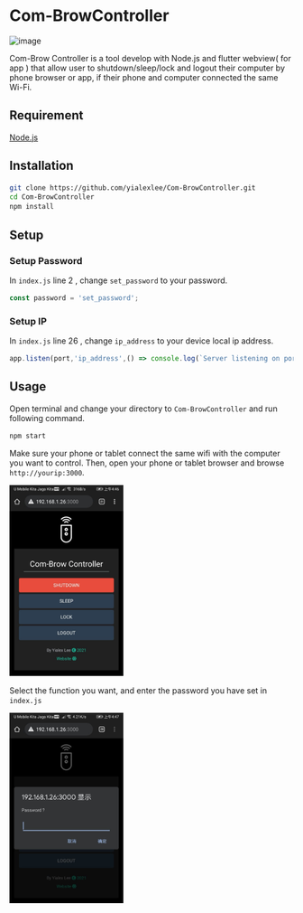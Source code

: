 # Com-BrowController
![image](https://github.com/yialexlee/yialexlee.github.io/blob/master/images/work/work10.png)

Com-Brow Controller is a tool develop with Node.js and flutter webview( for app ) that allow user to shutdown/sleep/lock and logout their computer by phone browser or app, if their phone and computer connected the same Wi-Fi. 

## Requirement
 [Node.js](https://nodejs.org/en/download/)
 
 ## Installation
 ``` bash
git clone https://github.com/yialexlee/Com-BrowController.git
cd Com-BrowController
npm install
```
 ## Setup
 ### Setup Password
 In `index.js` line 2 , change `set_password` to your password.
 ``` javascript
const password = 'set_password';
```
 ### Setup IP 
 In `index.js` line 26 , change `ip_address` to your device local ip address.
 ``` javascript
app.listen(port,'ip_address',() => console.log(`Server listening on port: ${port}`));
```

 ## Usage
 Open terminal and change your directory to `Com-BrowController` and run following command.
 ``` bash
npm start
```

Make sure your phone or tablet connect the same wifi with the computer you want to control. Then, open your phone or tablet browser and browse `http://yourip:3000`.

<img src="/epphoto/index.png" width="40%" height="40%">


Select the function you want, and enter the password you have set in `index.js`


<img src="/epphoto/pass.png" width="40%" height="40%">

